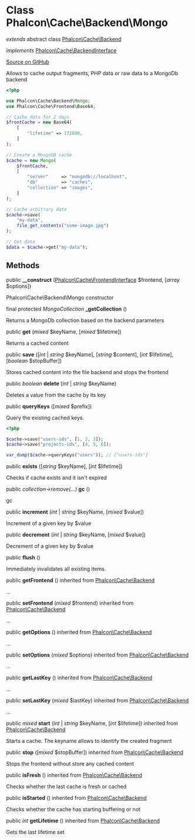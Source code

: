 # Class **Phalcon\\Cache\\Backend\\Mongo**

*extends* abstract class [Phalcon\Cache\Backend](/en/3.1/api/Phalcon_Cache_Backend)

*implements* [Phalcon\Cache\BackendInterface](/en/3.1/api/Phalcon_Cache_BackendInterface)

<a href="https://github.com/phalcon/cphalcon/blob/master/phalcon/cache/backend/mongo.zep" class="btn btn-default btn-sm">Source on GitHub</a>

Allows to cache output fragments, PHP data or raw data to a MongoDb backend

```php
<?php

use Phalcon\Cache\Backend\Mongo;
use Phalcon\Cache\Frontend\Base64;

// Cache data for 2 days
$frontCache = new Base64(
    [
        "lifetime" => 172800,
    ]
);

// Create a MongoDB cache
$cache = new Mongo(
    $frontCache,
    [
        "server"     => "mongodb://localhost",
        "db"         => "caches",
        "collection" => "images",
    ]
);

// Cache arbitrary data
$cache->save(
    "my-data",
    file_get_contents("some-image.jpg")
);

// Get data
$data = $cache->get("my-data");

```


## Methods
public  **__construct** ([Phalcon\Cache\FrontendInterface](/en/3.1/api/Phalcon_Cache_FrontendInterface) $frontend, [*array* $options])

Phalcon\\Cache\\Backend\\Mongo constructor



final protected *MongoCollection* **_getCollection** ()

Returns a MongoDb collection based on the backend parameters



public  **get** (*mixed* $keyName, [*mixed* $lifetime])

Returns a cached content



public  **save** ([*int* | *string* $keyName], [*string* $content], [*int* $lifetime], [*boolean* $stopBuffer])

Stores cached content into the file backend and stops the frontend



public *boolean* **delete** (*int* | *string* $keyName)

Deletes a value from the cache by its key



public  **queryKeys** ([*mixed* $prefix])

Query the existing cached keys.

```php
<?php

$cache->save("users-ids", [1, 2, 3]);
$cache->save("projects-ids", [4, 5, 6]);

var_dump($cache->queryKeys("users")); // ["users-ids"]

```



public  **exists** ([*string* $keyName], [*int* $lifetime])

Checks if cache exists and it isn't expired



public *collection->remove(...)* **gc** ()

gc



public  **increment** (*int* | *string* $keyName, [*mixed* $value])

Increment of a given key by $value



public  **decrement** (*int* | *string* $keyName, [*mixed* $value])

Decrement of a given key by $value



public  **flush** ()

Immediately invalidates all existing items.



public  **getFrontend** () inherited from [Phalcon\Cache\Backend](/en/3.1/api/Phalcon_Cache_Backend)

...


public  **setFrontend** (*mixed* $frontend) inherited from [Phalcon\Cache\Backend](/en/3.1/api/Phalcon_Cache_Backend)

...


public  **getOptions** () inherited from [Phalcon\Cache\Backend](/en/3.1/api/Phalcon_Cache_Backend)

...


public  **setOptions** (*mixed* $options) inherited from [Phalcon\Cache\Backend](/en/3.1/api/Phalcon_Cache_Backend)

...


public  **getLastKey** () inherited from [Phalcon\Cache\Backend](/en/3.1/api/Phalcon_Cache_Backend)

...


public  **setLastKey** (*mixed* $lastKey) inherited from [Phalcon\Cache\Backend](/en/3.1/api/Phalcon_Cache_Backend)

...


public *mixed* **start** (*int* | *string* $keyName, [*int* $lifetime]) inherited from [Phalcon\Cache\Backend](/en/3.1/api/Phalcon_Cache_Backend)

Starts a cache. The keyname allows to identify the created fragment



public  **stop** ([*mixed* $stopBuffer]) inherited from [Phalcon\Cache\Backend](/en/3.1/api/Phalcon_Cache_Backend)

Stops the frontend without store any cached content



public  **isFresh** () inherited from [Phalcon\Cache\Backend](/en/3.1/api/Phalcon_Cache_Backend)

Checks whether the last cache is fresh or cached



public  **isStarted** () inherited from [Phalcon\Cache\Backend](/en/3.1/api/Phalcon_Cache_Backend)

Checks whether the cache has starting buffering or not



public *int* **getLifetime** () inherited from [Phalcon\Cache\Backend](/en/3.1/api/Phalcon_Cache_Backend)

Gets the last lifetime set



